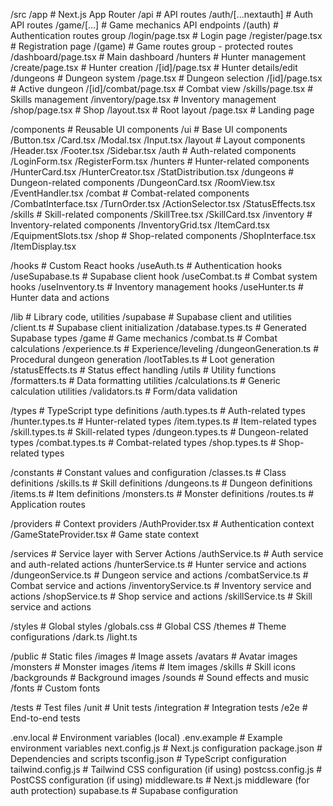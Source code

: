 /src
/app # Next.js App Router
/api # API routes
/auth/[...nextauth] # Auth API routes
/game/[...] # Game mechanics API endpoints
/(auth) # Authentication routes group
/login/page.tsx # Login page
/register/page.tsx # Registration page
/(game) # Game routes group - protected routes
/dashboard/page.tsx # Main dashboard
/hunters # Hunter management
/create/page.tsx # Hunter creation
/[id]/page.tsx # Hunter details/edit
/dungeons # Dungeon system
/page.tsx # Dungeon selection
/[id]/page.tsx # Active dungeon
/[id]/combat/page.tsx # Combat view
/skills/page.tsx # Skills management
/inventory/page.tsx # Inventory management  
 /shop/page.tsx # Shop
/layout.tsx # Root layout
/page.tsx # Landing page

/components # Reusable UI components
/ui # Base UI components
/Button.tsx
/Card.tsx
/Modal.tsx
/Input.tsx
/layout # Layout components
/Header.tsx
/Footer.tsx
/Sidebar.tsx
/auth # Auth-related components
/LoginForm.tsx
/RegisterForm.tsx
/hunters # Hunter-related components
/HunterCard.tsx
/HunterCreator.tsx
/StatDistribution.tsx
/dungeons # Dungeon-related components
/DungeonCard.tsx
/RoomView.tsx
/EventHandler.tsx
/combat # Combat-related components
/CombatInterface.tsx
/TurnOrder.tsx
/ActionSelector.tsx
/StatusEffects.tsx
/skills # Skill-related components
/SkillTree.tsx
/SkillCard.tsx
/inventory # Inventory-related components
/InventoryGrid.tsx
/ItemCard.tsx
/EquipmentSlots.tsx
/shop # Shop-related components
/ShopInterface.tsx
/ItemDisplay.tsx

/hooks # Custom React hooks
/useAuth.ts # Authentication hooks
/useSupabase.ts # Supabase client hook
/useCombat.ts # Combat system hooks
/useInventory.ts # Inventory management hooks
/useHunter.ts # Hunter data and actions

/lib # Library code, utilities
/supabase # Supabase client and utilities
/client.ts # Supabase client initialization
/database.types.ts # Generated Supabase types
/game # Game mechanics
/combat.ts # Combat calculations
/experience.ts # Experience/leveling
/dungeonGeneration.ts # Procedural dungeon generation
/lootTables.ts # Loot generation
/statusEffects.ts # Status effect handling
/utils # Utility functions
/formatters.ts # Data formatting utilities
/calculations.ts # Generic calculation utilities
/validators.ts # Form/data validation

/types # TypeScript type definitions
/auth.types.ts # Auth-related types
/hunter.types.ts # Hunter-related types
/item.types.ts # Item-related types
/skill.types.ts # Skill-related types
/dungeon.types.ts # Dungeon-related types
/combat.types.ts # Combat-related types
/shop.types.ts # Shop-related types

/constants # Constant values and configuration
/classes.ts # Class definitions
/skills.ts # Skill definitions
/dungeons.ts # Dungeon definitions
/items.ts # Item definitions
/monsters.ts # Monster definitions
/routes.ts # Application routes

/providers # Context providers
/AuthProvider.tsx # Authentication context
/GameStateProvider.tsx # Game state context

/services # Service layer with Server Actions
/authService.ts # Auth service and auth-related actions
/hunterService.ts # Hunter service and actions
/dungeonService.ts # Dungeon service and actions
/combatService.ts # Combat service and actions
/inventoryService.ts # Inventory service and actions
/shopService.ts # Shop service and actions
/skillService.ts # Skill service and actions

/styles # Global styles
/globals.css # Global CSS
/themes # Theme configurations
/dark.ts
/light.ts

/public # Static files
/images # Image assets
/avatars # Avatar images
/monsters # Monster images
/items # Item images
/skills # Skill icons
/backgrounds # Background images
/sounds # Sound effects and music
/fonts # Custom fonts

/tests # Test files
/unit # Unit tests
/integration # Integration tests
/e2e # End-to-end tests

.env.local # Environment variables (local)
.env.example # Example environment variables
next.config.js # Next.js configuration
package.json # Dependencies and scripts
tsconfig.json # TypeScript configuration
tailwind.config.js # Tailwind CSS configuration (if using)
postcss.config.js # PostCSS configuration (if using)
middleware.ts # Next.js middleware (for auth protection)
supabase.ts # Supabase configuration
